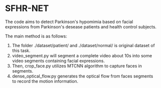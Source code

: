 # SFHR-NET

The code aims to detect Parkinson's hypomimia based on facial expressions from Parkinson's desease patients and health control subjects.

The main method is as follows:

1. The folder  ./dataset/patient/  and  ./dataset/normal/  is original dataset of this task.  
2. video_segment.py will segment a complete video about 10s into some video segments containing facial expressions. 
3. Then,  crop_face.py  utilizes MTCNN algorithm to capture faces in segments.  
4.  dense_optical_flow.py  generates the optical flow from faces segments to record the motion information.  
